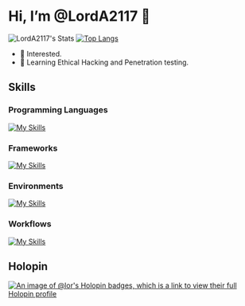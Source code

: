 
# Hi, I’m @LordA2117 👋

![LordA2117's Stats](https://github-readme-stats.vercel.app/api?username=LordA2117&theme=gotham&show_icons=true&hide_border=true&count_private=true)
[![Top Langs](https://github-readme-stats.vercel.app/api/top-langs/?username=LordA2117&layout=compact&theme=gotham)](https://github.com/anuraghazra/github-readme-stats)

- 👀 Interested.  
- 🌱 Learning Ethical Hacking and Penetration testing.
  

## Skills
### Programming Languages
[![My Skills](https://skillicons.dev/icons?i=js,html,css,python,c,cs,cpp,bash,mysql)](https://skillicons.dev)

### Frameworks
[![My Skills](https://skillicons.dev/icons?i=django,flask,react,nodejs,tensorflow)](https://skillicons.dev)

### Environments
[![My Skills](https://skillicons.dev/icons?i=linux,neovim,vscode,windows)](https://skillicons.dev)

### Workflows
[![My Skills](https://skillicons.dev/icons?i=git)](https://skillicons.dev)


## Holopin
[![An image of @lor's Holopin badges, which is a link to view their full Holopin profile](https://holopin.me/lor)](https://holopin.io/@lor)



<!---
LordA2117/LordA2117 is a ✨ special ✨ repository because its `README.md` (this file) appears on your GitHub profile.
You can click the Preview link to take a look at your changes.
--->
